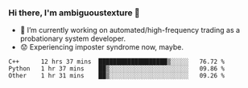 ### Hi there, I'm ambiguoustexture 👋

<!--
**ambiguoustexture/ambiguoustexture** is a ✨ _special_ ✨ repository because its `README.md` (this file) appears on your GitHub profile.

Here are some ideas to get you started:
-->
- 🔭 I’m currently working on automated/high-frequency trading as a probationary system developer.
- :worried: Experiencing imposter syndrome now, maybe.

<!--START_SECTION:waka-->

```text
C++      12 hrs 37 mins  ███████████████████▒░░░░░   76.72 %
Python   1 hr 37 mins    ██▒░░░░░░░░░░░░░░░░░░░░░░   09.86 %
Other    1 hr 31 mins    ██▒░░░░░░░░░░░░░░░░░░░░░░   09.26 %
```

<!--END_SECTION:waka-->
